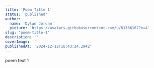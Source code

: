 ```yaml
---
title: 'Poem Title 1'
status: 'published'
author:
  name: 'Dylan Jordan'
  picture: 'https://avatars.githubusercontent.com/u/61366167?v=4'
slug: 'poem-title-1'
description: ''
coverImage: ''
publishedAt: '2024-12-12T18:43:24.294Z'
---
```


poem text 1
